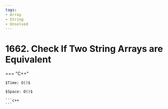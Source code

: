 ```yaml
---
tags:
- Array
- String
- Unsolved
---
```



# 1662. Check If Two String Arrays are Equivalent

=== "C++"

    $Time: O()$

    $Space: O()$

    ```c++
    ```